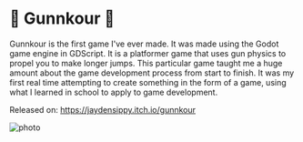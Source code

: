 # 🔫 Gunnkour 🔫

Gunnkour is the first game I've ever made. It was made using the Godot game engine in GDScript. It is a platformer game that uses gun physics to propel you to make longer jumps. This particular game taught me a huge amount about the game development process from start to finish. It was my first real time attempting to create something in the form of a game, using what I learned in school to apply to game development.

Released on: https://jaydensippy.itch.io/gunnkour

![photo](https://jaydensipe.github.io/images/gunnkourpic.webp)
